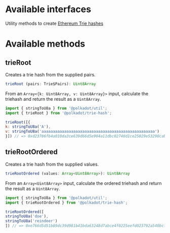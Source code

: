 # Available interfaces

Utility methods to create [Ethereum Trie hashes](https://github.com/ethereum/wiki/wiki/Patricia-Tree)


# Available methods

## trieRoot

Creates a trie hash from the supplied pairs.

```js
trieRoot (pairs: Trie$Pairs): Uint8Array
```


From an `Array<{k: Uint8Array, v: Uint8Array}>` input, calculate the triehash and return the result as a `Uint8Array`.

```js
import { stringToU8a } from '@polkadot/util';
import { trieRoot } from '@polkadot/trie-hash';

trieRoot([{
k: stringToU8a('A'),
v: stringToU8a('aaaaaaaaaaaaaaaaaaaaaaaaaaaaaaaaaaaaaaaaaaaaaaaaaa')
}]) // => 0xd23786fb4a010da3ce639d66d5e904a11dbc02746d1ce25029e53290cabf28ab
```

## trieRootOrdered

Creates a trie hash from the supplied values.

```js
trieRootOrdered (values: Array<Uint8Array>): Uint8Array
```


From an `Array<Uint8Array>` input, calculate the ordered triehash and return the result as a `Uint8Array`.

```js
import { stringToU8a } from '@polkadot/util';
import { trieRootOrdered } from '@polkadot/trie-hash';

trieRootOrdered([
stringToU8a('doe'),
stringToU8a('reindeer')
]) // => 0xe766d5d51b89dc39d981b41bda63248d7abce4f0225eefd023792a540bcffee3
```
